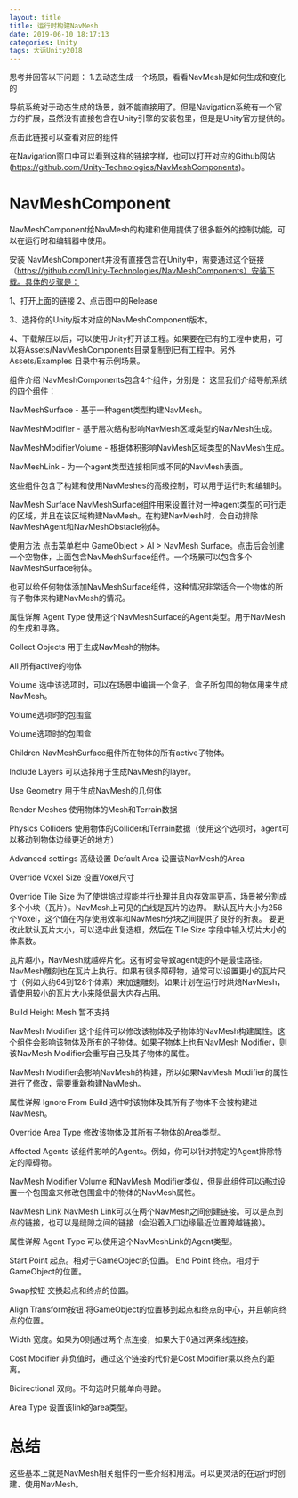 ```yaml
---
layout: title
title: 运行时构建NavMesh
date: 2019-06-10 18:17:13
categories: Unity
tags: 大话Unity2018
---
```

思考并回答以下问题：
1.去动态生成一个场景，看看NavMesh是如何生成和变化的

<!--more-->

导航系统对于动态生成的场景，就不能直接用了。但是Navigation系统有一个官方的扩展，虽然没有直接包含在Unity引擎的安装包里，但是是Unity官方提供的。


点击此链接可以查看对应的组件

在Navigation窗口中可以看到这样的链接字样，也可以打开对应的Github网站(https://github.com/Unity-Technologies/NavMeshComponents)。

# NavMeshComponent

NavMeshComponent给NavMesh的构建和使用提供了很多额外的控制功能，可以在运行时和编辑器中使用。

安装
NavMeshComponent并没有直接包含在Unity中，需要通过这个链接（https://github.com/Unity-Technologies/NavMeshComponents）安装下载。具体的步骤是：

1、打开上面的链接
2、点击图中的Release





3、选择你的Unity版本对应的NavMeshComponent版本。





4、下载解压以后，可以使用Unity打开该工程。如果要在已有的工程中使用，可以将Assets/NavMeshComponents目录复制到已有工程中。另外 Assets/Examples 目录中有示例场景。

组件介绍
NavMeshComponents包含4个组件，分别是：
这里我们介绍导航系统的四个组件：

NavMeshSurface - 基于一种agent类型构建NavMesh。

NavMeshModifier - 基于层次结构影响NavMesh区域类型的NavMesh生成。

NavMeshModifierVolume - 根据体积影响NavMesh区域类型的NavMesh生成。

NavMeshLink - 为一个agent类型连接相同或不同的NavMesh表面。

这些组件包含了构建和使用NavMeshes的高级控制，可以用于运行时和编辑时。

NavMesh Surface
NavMeshSurface组件用来设置针对一种agent类型的可行走的区域，并且在该区域构建NavMesh。在构建NavMesh时，会自动排除NavMeshAgent和NavMeshObstacle物体。

使用方法
点击菜单栏中 GameObject > AI > NavMesh Surface。点击后会创建一个空物体，上面包含NavMeshSurface组件。一个场景可以包含多个NavMeshSurface物体。

也可以给任何物体添加NavMeshSurface组件，这种情况非常适合一个物体的所有子物体来构建NavMesh的情况。





属性详解
Agent Type 使用这个NavMeshSurface的Agent类型。用于NavMesh的生成和寻路。

Collect Objects 用于生成NavMesh的物体。

All 所有active的物体

Volume 选中该选项时，可以在场景中编辑一个盒子，盒子所包围的物体用来生成NavMesh。

Volume选项时的包围盒

Volume选项时的包围盒

Children NavMeshSurface组件所在物体的所有active子物体。

Include Layers 可以选择用于生成NavMesh的layer。

Use Geometry 用于生成NavMesh的几何体

Render Meshes 使用物体的Mesh和Terrain数据

Physics Colliders 使用物体的Collider和Terrain数据（使用这个选项时，agent可以移动到物体边缘更近的地方）

Advanced settings 高级设置
Default Area 设置该NavMesh的Area

Override Voxel Size 设置Voxel尺寸

Override Tile Size 为了使烘焙过程能并行处理并且内存效率更高，场景被分割成多个小块（瓦片）。NavMesh上可见的白线是瓦片的边界。
默认瓦片大小为256个Voxel，这个值在内存使用效率和NavMesh分块之间提供了良好的折衷。
要更改此默认瓦片大小，可以选中此复选框，然后在 Tile Size 字段中输入切片大小的体素数。

瓦片越小，NavMesh就越碎片化。这有时会导致agent走的不是最佳路径。NavMesh雕刻也在瓦片上执行。如果有很多障碍物，通常可以设置更小的瓦片尺寸（例如大约64到128个体素）来加速雕刻。如果计划在运行时烘焙NavMesh，请使用较小的瓦片大小来降低最大内存占用。

Build Height Mesh 暂不支持

NavMesh Modifier
这个组件可以修改该物体及子物体的NavMesh构建属性。这个组件会影响该物体及所有的子物体。如果子物体上也有NavMesh Modifier，则该NavMesh Modifier会重写自己及其子物体的属性。

NavMesh Modifier会影响NavMesh的构建，所以如果NavMesh Modifier的属性进行了修改，需要重新构建NavMesh。





属性详解
Ignore From Build 选中时该物体及其所有子物体不会被构建进NavMesh。

Override Area Type 修改该物体及其所有子物体的Area类型。

Affected Agents 该组件影响的Agents。例如，你可以针对特定的Agent排除特定的障碍物。

NavMesh Modifier Volume
和NavMesh Modifier类似，但是此组件可以通过设置一个包围盒来修改包围盒中的物体的NavMesh属性。

NavMesh Link
NavMesh Link可以在两个NavMesh之间创建链接。可以是点到点的链接，也可以是缝隙之间的链接（会沿着入口边缘最近位置跨越链接）。





属性详解
Agent Type 可以使用这个NavMeshLink的Agent类型。

Start Point 起点。相对于GameObject的位置。
End Point 终点。相对于GameObject的位置。

Swap按钮 交换起点和终点的位置。

Align Transform按钮 将GameObject的位置移到起点和终点的中心，并且朝向终点的位置。

Width 宽度。如果为0则通过两个点连接，如果大于0通过两条线连接。

Cost Modifier 非负值时，通过这个链接的代价是Cost Modifier乘以终点的距离。

Bidirectional 双向。不勾选时只能单向寻路。

Area Type 设置该link的area类型。

# 总结

这些基本上就是NavMesh相关组件的一些介绍和用法。可以更灵活的在运行时创建、使用NavMesh。
